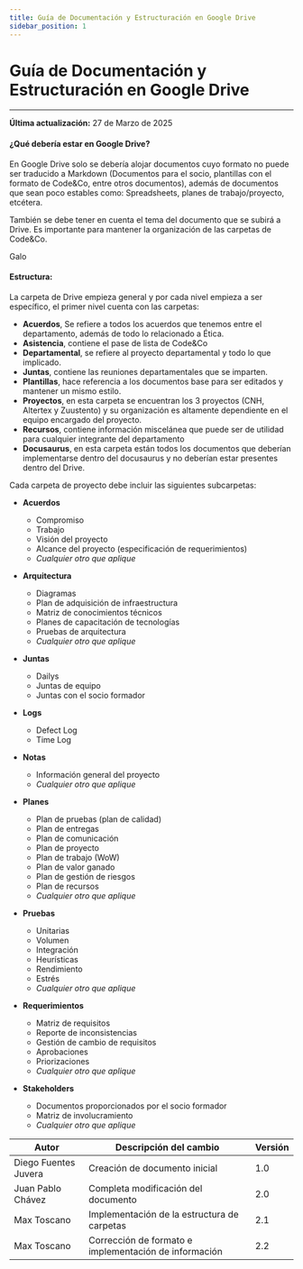 ```yaml
---
title: Guía de Documentación y Estructuración en Google Drive
sidebar_position: 1
---
```


# Guía de Documentación y Estructuración en Google Drive

---

**Última actualización:** 27 de Marzo de 2025

#### ¿Qué debería estar en Google Drive?

En Google Drive solo se debería alojar documentos cuyo formato no puede ser traducido a Markdown (Documentos para el socio, plantillas con el formato de Code&Co, entre otros documentos), además de documentos que sean poco estables como: Spreadsheets, planes de trabajo/proyecto, etcétera.

También se debe tener en cuenta el tema del documento que se subirá a Drive. Es importante para mantener la organización de las carpetas de Code&Co.

Galo

#### Estructura:

La carpeta de Drive empieza general y por cada nivel empieza a ser específico, el primer nivel cuenta con las carpetas:

- **Acuerdos**, Se refiere a todos los acuerdos que tenemos entre el departamento, además de todo lo relacionado a Ética.
- **Asistencia**, contiene el pase de lista de Code&Co
- **Departamental**, se refiere al proyecto departamental y todo lo que implicado.
- **Juntas**, contiene las reuniones departamentales que se imparten.
- **Plantillas**, hace referencia a los documentos base para ser editados y mantener un mismo estilo.
- **Proyectos**, en esta carpeta se encuentran los 3 proyectos (CNH, Altertex y Zuustento) y su organización es altamente dependiente en el equipo encargado del proyecto.
- **Recursos**, contiene información miscelánea que puede ser de utilidad para cualquier integrante del departamento
- **Docusaurus**, en esta carpeta están todos los documentos que deberían implementarse dentro del docusaurus y no deberían estar presentes dentro del Drive.

Cada carpeta de proyecto debe incluir las siguientes subcarpetas:

- **Acuerdos**

  - Compromiso
  - Trabajo
  - Visión del proyecto
  - Alcance del proyecto (especificación de requerimientos)
  - _Cualquier otro que aplique_

- **Arquitectura**

  - Diagramas
  - Plan de adquisición de infraestructura
  - Matriz de conocimientos técnicos
  - Planes de capacitación de tecnologías
  - Pruebas de arquitectura
  - _Cualquier otro que aplique_

- **Juntas**

  - Dailys
  - Juntas de equipo
  - Juntas con el socio formador

- **Logs**

  - Defect Log
  - Time Log

- **Notas**

  - Información general del proyecto
  - _Cualquier otro que aplique_

- **Planes**

  - Plan de pruebas (plan de calidad)
  - Plan de entregas
  - Plan de comunicación
  - Plan de proyecto
  - Plan de trabajo (WoW)
  - Plan de valor ganado
  - Plan de gestión de riesgos
  - Plan de recursos
  - _Cualquier otro que aplique_

- **Pruebas**

  - Unitarias
  - Volumen
  - Integración
  - Heurísticas
  - Rendimiento
  - Estrés
  - _Cualquier otro que aplique_

- **Requerimientos**

  - Matriz de requisitos
  - Reporte de inconsistencias
  - Gestión de cambio de requisitos
  - Aprobaciones
  - Priorizaciones
  - _Cualquier otro que aplique_

- **Stakeholders**
  - Documentos proporcionados por el socio formador
  - Matriz de involucramiento
  - _Cualquier otro que aplique_

| Autor                | Descripción del cambio                                | Versión |
| -------------------- | ----------------------------------------------------- | ------- |
| Diego Fuentes Juvera | Creación de documento inicial                         | 1.0     |
| Juan Pablo Chávez    | Completa modificación del documento                   | 2.0     |
| Max Toscano          | Implementación de la estructura de carpetas           | 2.1     |
| Max Toscano          | Corrección de formato e implementación de información | 2.2     |
